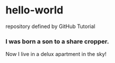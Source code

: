 # hello-world
repository defined by GitHub Tutorial

### I was born a son to a share cropper.
Now I live in a delux apartment in the sky!
